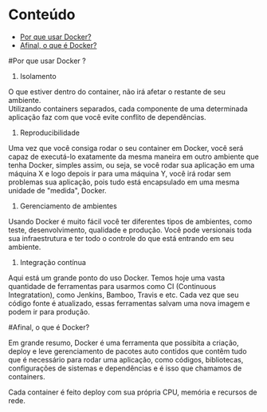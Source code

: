 # Conteúdo

- [Por que usar Docker?](#por-que-usar-docker)
- [Afinal, o que é Docker?](#afinal-o-que-e)

<a name="por-que-usar-docker">
#Por que usar Docker ?

1. Isolamento

O que estiver dentro do container, não irá afetar o restante de seu ambiente.  
Utilizando containers separados, cada componente de uma determinada aplicação faz com que você evite conflito de dependências.


1. Reproducibilidade

Uma vez que você consiga rodar o seu container em Docker, você será capaz de executá-lo exatamente da mesma maneira em outro ambiente que tenha Docker, simples assim, ou seja, se você rodar sua aplicação em uma máquina X e logo depois ir para uma máquina Y, você irá rodar sem problemas sua aplicação, pois tudo está encapsulado em uma mesma unidade de "medida", Docker.

1. Gerenciamento de ambientes

Usando Docker é muito fácil você ter diferentes tipos de ambientes, como teste, desenvolvimento, qualidade e produção. Você pode versionais toda sua infraestrutura e ter todo o controle do que está entrando em seu ambiente.

1. Integração contínua

Aqui está um grande ponto do uso Docker. Temos hoje uma vasta quantidade de ferramentas para usarmos como CI (Continuous Integratation), como Jenkins, Bamboo, Travis e etc. Cada vez que seu código fonte é atualizado, essas ferramentas salvam uma nova imagem e podem ir para produção.

<a name="afinal-o-que-e">
#Afinal, o que é Docker?

Em grande resumo, Docker é uma ferramenta que possibita a criação, deploy e leve gerenciamento de pacotes auto contidos que contêm tudo que é necessário para rodar uma aplicação, como códigos, bibliotecas, configurações de sistemas e dependências e é isso que chamamos de containers.

Cada container é feito deploy com sua própria CPU, memória e recursos de rede.
